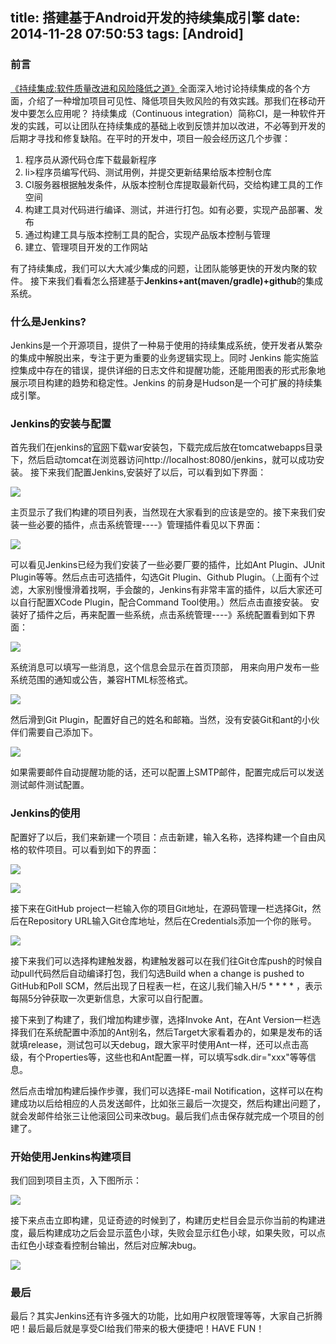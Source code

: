 title: 搭建基于Android开发的持续集成引擎
date: 2014-11-28 07:50:53
tags: [Android]
---
### 前言

[《持续集成:软件质量改进和风险降低之道》](http://book.douban.com/subject/10769596/)</a>全面深入地讨论持续集成的各个方面，介绍了一种增加项目可见性、降低项目失败风险的有效实践。那我们在移动开发中要怎么应用呢？ 持续集成（Continuous integration）简称CI，是一种软件开发的实践，可以让团队在持续集成的基础上收到反馈并加以改进，不必等到开发的后期才寻找和修复缺陷。在平时的开发中，项目一般会经历这几个步骤：

1. 程序员从源代码仓库下载最新程序
2. li>程序员编写代码、测试用例，并提交更新结果给版本控制仓库
3. CI服务器根据触发条件，从版本控制仓库提取最新代码，交给构建工具的工作空间
4. 构建工具对代码进行编译、测试，并进行打包。如有必要，实现产品部署、发布
5. 通过构建工具与版本控制工具的配合，实现产品版本控制与管理
6. 建立、管理项目开发的工作网站

有了持续集成，我们可以大大减少集成的问题，让团队能够更快的开发内聚的软件。 接下来我们看看怎么搭建基于**Jenkins+ant(maven/gradle)+github**的集成系统。

### 什么是Jenkins?

Jenkins是一个开源项目，提供了一种易于使用的持续集成系统，使开发者从繁杂的集成中解脱出来，专注于更为重要的业务逻辑实现上。同时 Jenkins 能实施监控集成中存在的错误，提供详细的日志文件和提醒功能，还能用图表的形式形象地展示项目构建的趋势和稳定性。Jenkins 的前身是Hudson是一个可扩展的持续集成引擎。

### Jenkins的安装与配置

首先我们在jenkins的[官网](http://jenkins-ci.org/)下载war安装包，下载完成后放在tomcatwebapps目录下，然后启动tomcat在浏览器访问http://localhost:8080/jenkins，就可以成功安装。 接下来我们配置Jenkins,安装好了以后，可以看到如下界面：

![](http://pic.yupoo.com/lvning10086/Ef9dQoxL/czF6X.png)

主页显示了我们构建的项目列表，当然现在大家看到的应该是空的。接下来我们安装一些必要的插件，点击系统管理----》管理插件看见以下界面：

![](http://pic.yupoo.com/lvning10086/Ef9edUBm/9zgu4.png)

可以看见Jenkins已经为我们安装了一些必要厂要的插件，比如Ant Plugin、JUnit Plugin等等。然后点击可选插件，勾选Git Plugin、Github Plugin。（上面有个过滤，大家别慢慢滑着找啊，手会酸的，Jenkins有非常丰富的插件，以后大家还可以自行配置XCode Plugin，配合Command Tool使用。）然后点击直接安装。 安装好了插件之后，再来配置一些系统，点击系统管理----》系统配置看到如下界面：

![](http://pic.yupoo.com/lvning10086/Ef9p5VP0/medium.jpg)

系统消息可以填写一些消息，这个信息会显示在首页顶部， 用来向用户发布一些系统范围的通知或公告，兼容HTML标签格式。

![](http://pic.yupoo.com/lvning10086/Ef9prQC1/medium.jpg)

然后滑到Git Plugin，配置好自己的姓名和邮箱。当然，没有安装Git和ant的小伙伴们需要自己添加下。

![](http://pic.yupoo.com/lvning10086/Ef9q6if8/medium.jpg)

如果需要邮件自动提醒功能的话，还可以配置上SMTP邮件，配置完成后可以发送测试邮件测试配置。

### Jenkins的使用

配置好了以后，我们来新建一个项目：点击新建，输入名称，选择构建一个自由风格的软件项目。可以看到如下的界面：

![](http://pic.yupoo.com/lvning10086/Ef9eIEGx/medium.jpg)

![](http://pic.yupoo.com/lvning10086/Ef9d3Cyq/medium.jpg)

接下来在GitHub project一栏输入你的项目Git地址，在源码管理一栏选择Git，然后在Repository URL输入Git仓库地址，然后在Credentials添加一个你的账号。

![](http://pic.yupoo.com/lvning10086/Ef9dCyT8/medium.jpg)

接下来我们可以选择构建触发器，构建触发器可以在我们往Git仓库push的时候自动pull代码然后自动编译打包，我们勾选Build when a change is pushed to GitHub和Poll SCM，然后出现了日程表一栏，在这儿我们输入H/5 * * * * ，表示每隔5分钟获取一次更新信息，大家可以自行配置。

接下来到了构建了，我们增加构建步骤，选择Invoke Ant，在Ant Version一栏选择我们在系统配置中添加的Ant别名，然后Target大家看着办的，如果是发布的话就填release，测试包可以天debug，跟大家平时使用Ant一样，还可以点击高级，有个Properties等，这些也和Ant配置一样，可以填写sdk.dir=\"xxx\"等等信息。

然后点击增加构建后操作步骤，我们可以选择E-mail Notification，这样可以在构建成功以后给相应的人员发送邮件，比如张三最后一次提交，然后构建出问题了，就会发邮件给张三让他滚回公司来改bug。最后我们点击保存就完成一个项目的创建了。

### 开始使用Jenkins构建项目

我们回到项目主页，入下图所示：

![](http://pic.yupoo.com/lvning10086/Ef9eWQgr/medium.jpg)

接下来点击立即构建，见证奇迹的时候到了，构建历史栏目会显示你当前的构建进度，最后构建成功之后会显示蓝色小球，失败会显示红色小球，如果失败，可以点击红色小球查看控制台输出，然后对应解决bug。

![](http://pic.yupoo.com/lvning10086/Ef9feXDK/zQald.png)

### 最后

最后？其实Jenkins还有许多强大的功能，比如用户权限管理等等，大家自己折腾吧！最后最后就是享受CI给我们带来的极大便捷吧！HAVE FUN！